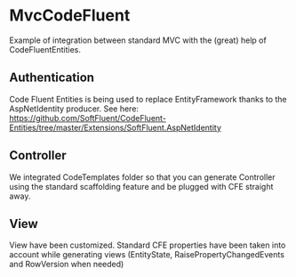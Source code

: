 # MvcCodeFluent
Example of integration between standard MVC with the (great) help of CodeFluentEntities.

## Authentication 

Code Fluent Entities is being used to replace EntityFramework thanks to the AspNetIdentity producer. See here: https://github.com/SoftFluent/CodeFluent-Entities/tree/master/Extensions/SoftFluent.AspNetIdentity


## Controller

We integrated CodeTemplates folder so that you can generate Controller using the standard scaffolding feature and be plugged with CFE straight away.

## View

View have been customized. Standard CFE properties have been taken into account while generating views (EntityState, RaisePropertyChangedEvents and RowVersion when needed)
